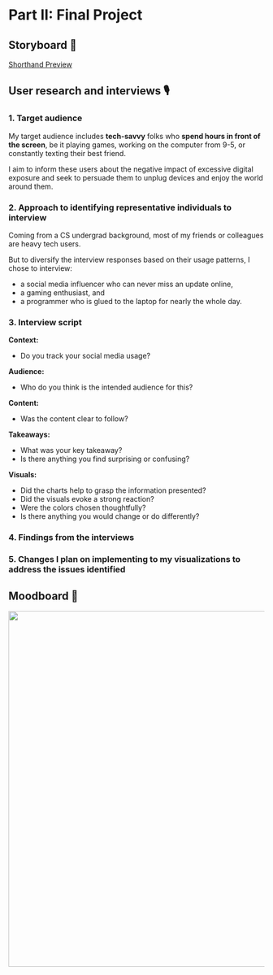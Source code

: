# Part II: Final Project
## Storyboard 📜
[Shorthand Preview](https://preview.shorthand.com/sygERVpMYLxQNkei)

## User research and interviews 🎙️
### 1. Target audience
My target audience includes **tech-savvy** folks who **spend hours in front of the screen**, be it playing games, working on the computer from 9-5, or constantly texting their best friend.

I aim to inform these users about the negative impact of excessive digital exposure and seek to persuade them to unplug devices and enjoy the world around them.

### 2. Approach to identifying representative individuals to interview
Coming from a CS undergrad background, most of my friends or colleagues are heavy tech users. 

But to diversify the interview responses based on their usage patterns, I chose to interview: 
- a social media influencer who can never miss an update online,
- a gaming enthusiast, and 
- a programmer who is glued to the laptop for nearly the whole day. 

### 3. Interview script
**Context:**
- Do you track your social media usage?

**Audience:**
- Who do you think is the intended audience for this?

**Content:**
- Was the content clear to follow?

**Takeaways:**
- What was your key takeaway?
- Is there anything you find surprising or confusing?

**Visuals:**
- Did the charts help to grasp the information presented?
- Did the visuals evoke a strong reaction?
- Were the colors chosen thoughtfully?
- Is there anything you would change or do differently?

### 4. Findings from the interviews

### 5. Changes I plan on implementing to my visualizations to address the issues identified

## Moodboard 📱
<p align="center">
<img src="https://i.imgur.com/xdQ0Tdg.png" height=700>
</p>
